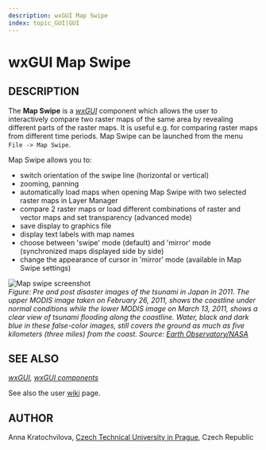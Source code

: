 ```yaml
---
description: wxGUI Map Swipe
index: topic_GUI|GUI
---
```


# wxGUI Map Swipe

## DESCRIPTION

The **Map Swipe** is a *[wxGUI](wxGUI.md)* component which allows the
user to interactively compare two raster maps of the same area by
revealing different parts of the raster maps. It is useful e.g. for
comparing raster maps from different time periods. Map Swipe can be
launched from the menu `File -> Map Swipe`.

Map Swipe allows you to:

- switch orientation of the swipe line (horizontal or vertical)
- zooming, panning
- automatically load maps when opening Map Swipe with two selected
  raster maps in Layer Manager
- compare 2 raster maps or load different combinations of raster and
  vector maps and set transparency (advanced mode)
- save display to graphics file
- display text labels with map names
- choose between 'swipe' mode (default) and 'mirror' mode (synchronized
  maps displayed side by side)
- change the appearance of cursor in 'mirror' mode (available in Map
  Swipe settings)

![Map swipe screenshot](mapswipe_tsunami.jpg)  
*Figure: Pre and post disaster images of the tsunami in Japan in 2011. The upper
MODIS image taken on February 26, 2011, shows the coastline under normal
conditions while the lower MODIS image on March 13, 2011, shows a clear
view of tsunami flooding along the coastline. Water, black and dark blue
in these false-color images, still covers the ground as much as five
kilometers (three miles) from the coast. Source: [Earth
Observatory/NASA](https://earthobservatory.nasa.gov/images/49634/tsunami-flooding-near-sendai-japan)*

## SEE ALSO

*[wxGUI](wxGUI.md), [wxGUI components](wxGUI.components.md)*

See also the user
[wiki](https://grasswiki.osgeo.org/wiki/WxGUI_Map_Swipe) page.

## AUTHOR

Anna Kratochvilova, [Czech Technical University in
Prague](https://www.cvut.cz), Czech Republic
